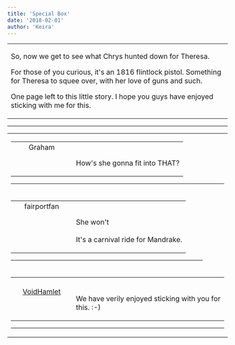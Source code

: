 ```yaml
---
title: 'Special Box'
date: '2018-02-01'
author: 'Keira'
---
```


<div>
<!-- Main content here -->
<table border="0" class="post"><tbody><tr><td>
   
   <div class="post_body">
       <p>So, now we get to see what Chrys hunted down for Theresa.</p><p>For those of you curious, it's an 1816 flintlock pistol. Something for Theresa to squee over, with her love of guns and such.</p><p>One page left to this little story. I hope you guys have enjoyed sticking with me for this.</p>
   </div>
   </td></tr>
   </tbody></table><hr><table style="width:100%; border:0;" class="comment_table"><tbody><tr><td width="100%"><a name=""> </a><div style="width:100%;" class="comment"><table border="0" width="100%"><tbody><tr><td align="center" valign="top" width="125">
<span class="comment_title"><center>Graham<br></center><a name="3089">&nbsp;</a></span><br>
<center><img src="https://www.gravatar.com/avatar.php?gravatar_id=4f30849c0c14ec9b4398301f002a28db&amp;default=http%3A%2F%2Fmysteriesofthearcana.com%2Ftemplates%2Fmain%2Fimages%2Favatar.gif&amp;size=80&amp;rating=g" border="0" alt=""></center>
</td>
<td valign="top">


<p class="comment_text"> </p><p class="comment_text"><br> How's she gonna fit into THAT?<br></p>
 

</td></tr></tbody></table>
<hr></div></td></tr><tr><td width="100%"><a name=""> </a><div style="width:90%;" class="comment2"><table border="0" width="100%"><tbody><tr><td align="center" valign="top" width="125">
<span class="comment_title"><center>fairportfan<br></center><a name="3091">&nbsp;</a></span><br>
<center><img src="https://www.gravatar.com/avatar.php?gravatar_id=aa6f9d5ec211cb4180cd78f1bdcb0cb5&amp;default=http%3A%2F%2Fmysteriesofthearcana.com%2Ftemplates%2Fmain%2Fimages%2Favatar.gif&amp;size=80&amp;rating=g" border="0" alt=""></center>
</td>
<td valign="top">


<p class="comment_text"> </p><p class="comment_text"><br> She won't<br><br>It's a carnival ride for Mandrake.<br></p>
 

</td></tr></tbody></table>
<hr></div></td></tr><tr><td width="100%"><a name=""> </a><div style="width:100%;" class="comment"><table border="0" width="100%"><tbody><tr><td align="center" valign="top" width="125">
<span class="comment_title"><center><br><a href="http://void-hamlet-herself.deviantart.com/" target="_blank">VoidHamlet</a><br></center><a name="3090">&nbsp;</a></span><br>
<center><img src="https://www.gravatar.com/avatar.php?gravatar_id=99f1896c17f8c88446a87648df79c457&amp;default=http%3A%2F%2Fmysteriesofthearcana.com%2Ftemplates%2Fmain%2Fimages%2Favatar.gif&amp;size=80&amp;rating=g" border="0" alt=""></center>
</td>
<td valign="top">


<p class="comment_text"> </p><p class="comment_text"><br> We have verily enjoyed sticking with you for this. :-)</p>
 

</td></tr></tbody></table>
<hr></div></td></tr></tbody></table>
<!-- End main content -->
              </div>
